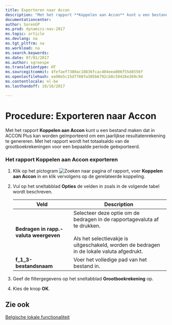```yaml
---
title: Exporteren naar Accon
description: "Met het rapport **Koppelen aan Accon** kunt u een bestand maken dat in ACCON Plus kan worden geïmporteerd om een jaarlijkse resultatenrekening te genereren. Met het rapport wordt het totaalsaldo van de grootboekrekeningen voor een bepaalde periode geëxporteerd."
documentationcenter: 
author: SorenGP
ms.prod: dynamics-nav-2017
ms.topic: article
ms.devlang: na
ms.tgt_pltfrm: na
ms.workload: na
ms.search.keywords: 
ms.date: 07/01/2017
ms.author: sgroespe
ms.translationtype: HT
ms.sourcegitcommit: 4fefaef7380ac10836fcac404eea006f55d8556f
ms.openlocfilehash: ea90e5c15d7780fa305b6792cb8c59426e369c94
ms.contentlocale: nl-be
ms.lasthandoff: 10/16/2017

---
```

# <a name="how-to-export-to-accon"></a>Procedure: Exporteren naar Accon
Met het rapport **Koppelen aan Accon** kunt u een bestand maken dat in ACCON Plus kan worden geïmporteerd om een jaarlijkse resultatenrekening te genereren. Met het rapport wordt het totaalsaldo van de grootboekrekeningen voor een bepaalde periode geëxporteerd.  
  
### <a name="to-export-the-link-to-accon-report"></a>Het rapport Koppelen aan Accon exporteren  
  
1.  Klik op het pictogram ![Zoeken naar pagina of rapport](media/ui-search/search_small.png "pictogram Zoeken naar pagina of rapport"), voer **Koppelen aan Accon** in en klik vervolgens op de gerelateerde koppeling.  
  
2.  Vul op het sneltabblad **Opties** de velden in zoals in de volgende tabel wordt beschreven.  
  
    |Veld|Description|  
    |---------------------------------|---------------------------------------|  
    |**Bedragen in rapp.-valuta weergeven**|Selecteer deze optie om de bedragen in de rapportagevaluta af te drukken.<br /><br /> Als het selectievakje is uitgeschakeld, worden de bedragen in de lokale valuta afgedrukt.|  
    |**f_1_3-bestandsnaam**|Voer het volledige pad van het bestand in.|  
  
3.  Geef de filtergegevens op het sneltabblad **Grootboekrekening** op.  
  
4.  Kies de knop **OK**.  
  
## <a name="see-also"></a>Zie ook  
 [Belgische lokale functionaliteit](belgium-local-functionality.md)
